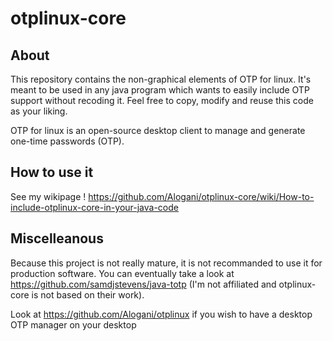 # otplinux-core

## About

This repository contains the non-graphical elements of OTP for linux. It's meant to be used in any java program which wants to easily include OTP support without recoding it. Feel free to copy, modify and reuse this code as your liking.

OTP for linux is an open-source desktop client to manage and generate one-time passwords (OTP).

## How to use it

See my wikipage ! https://github.com/Alogani/otplinux-core/wiki/How-to-include-otplinux-core-in-your-java-code


## Miscelleanous

Because this project is not really mature, it is not recommanded to use it for production software. You can eventually take a look at https://github.com/samdjstevens/java-totp (I'm not affiliated and otplinux-core is not based on their work).

Look at https://github.com/Alogani/otplinux if you wish to have a desktop OTP manager on your desktop
